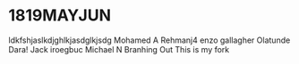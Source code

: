 # 1819MAYJUN
ldkfshjaslkdjghlkjasdglkjsdg
Mohamed A
Rehmanj4
enzo gallagher
Olatunde
Dara!
Jack
iroegbuc
Michael N
Branhing Out 
This is my fork
